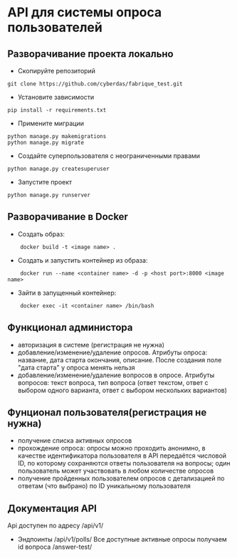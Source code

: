 # API для системы опроса пользователей

## Разворачивание проекта локально

- Скопируйте репозиторий
```
git clone https://github.com/cyberdas/fabrique_test.git
```
- Установите зависимости
```
pip install -r requirements.txt
```
- Примените миграции
```
python manage.py makemigrations
python manage.py migrate
```
- Создайте суперпользователя с неограниченными правами
```
python manage.py createsuperuser
```
- Запустите проект
```
python manage.py runserver
```

## Разворачивание в Docker
- Создать образ:
```
    docker build -t <image name> .
```
- Создать и запустить контейнер из образа:
```
    docker run --name <container name> -d -p <host port>:8000 <image name>
```
- Зайти в запущенный контейнер:
```
    docker exec -it <container name> /bin/bash
```
## Функционал администора
- авторизация в системе (регистрация не нужна)
- добавление/изменение/удаление опросов. Атрибуты опроса: название, дата старта окончания, описание. После создания поле "дата старта" у опроса менять нельзя
- добавление/изменение/удаление вопросов в опросе. Атрибуты вопросов: текст вопроса, тип вопроса (ответ текстом, ответ с выбором одного варианта, ответ с выбором нескольких вариантов)
## Фунционал пользователя(регистрация не нужна)
- получение списка активных опросов
- прохождение опроса: опросы можно проходить анонимно, в качестве идентификатора пользователя в API передаётся числовой ID, по которому сохраняются ответы пользователя на вопросы; один пользователь может участвовать в любом количестве опросов
- получение пройденных пользователем опросов с детализацией по ответам (что выбрано) по ID уникальному пользователя
## Документация API
Api доступен по адресу /api/v1/
- Эндпоинты
/api/v1/polls/
Все доступные активные опросы
получаем id вопроса
/answer-test/
